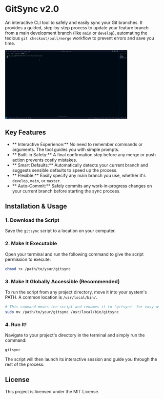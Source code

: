 # GitSync v2.0

An interactive CLI tool to safely and easily sync your Git branches. It provides a guided, step-by-step process to update your feature branch from a main development branch (like `main` or `develop`), automating the tedious `git checkout/pull/merge` workflow to prevent errors and save you time.

![Demo of GitSync in Action](./screenrec.gif) 

## Key Features

  * ** Interactive Experience:** No need to remember commands or arguments. The tool guides you with simple prompts.
  * ** Built-in Safety:** A final confirmation step before any merge or push action prevents costly mistakes.
  * ** Smart Defaults:** Automatically detects your current branch and suggests sensible defaults to speed up the process.
  * ** Flexible:** Easily specify any main branch you use, whether it's `develop`, `main`, or `master`.
  * ** Auto-Commit:** Safely commits any work-in-progress changes on your current branch before starting the sync process.

## Installation & Usage

### 1\. Download the Script

Save the `gitsync` script to a location on your computer.

### 2\. Make It Executable

Open your terminal and run the following command to give the script permission to execute:

```bash
chmod +x /path/to/your/gitsync
```

### 3\. Make It Globally Accessible (Recommended)

To run the script from any project directory, move it into your system's PATH. A common location is `/usr/local/bin/`.

```bash
# This command moves the script and renames it to 'gitsync' for easy use
sudo mv /path/to/your/gitsync /usr/local/bin/gitsync
```

### 4\. Run It\!

Navigate to your project's directory in the terminal and simply run the command:

```bash
gitsync
```

The script will then launch its interactive session and guide you through the rest of the process.

## License

This project is licensed under the MIT License.